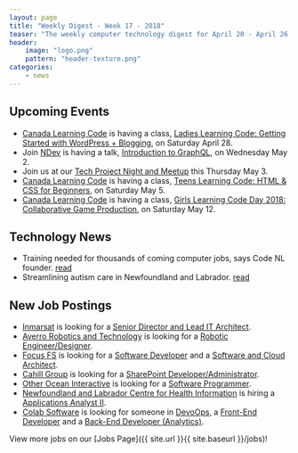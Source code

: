 ```yaml
---
layout: page
title: "Weekly Digest - Week 17 - 2018"
teaser: "The weekly computer technology digest for April 20 - April 26, 2018"
header:
    image: "logo.png"
    pattern: "header-texture.png"
categories:
    - news
---
```


## Upcoming Events

* [Canada Learning Code][canadacode] is having a class, [Ladies Learning Code: Getting Started with WordPress + Blogging](https://www.eventbrite.ca/e/ladies-learning-code-getting-started-with-wordpress-blogging-st-johns-registration-44644620261), on Saturday April 28.
* Join [NDev][ndev] is having a talk, [Introduction to GraphQL](https://www.meetup.com/NDevMeetup/events/250187170/), on Wednesday May 2.
* Join us at our [Tech Project Night and Meetup][meetup] this Thursday May 3.
* [Canada Learning Code][canadacode] is having a class, [Teens Learning Code: HTML & CSS for Beginners](https://www.eventbrite.ca/e/teens-learning-code-html-css-for-beginners-interactive-stories-and-gamemaking-st-johns-registration-44564322087), on Saturday May 5.
* [Canada Learning Code][canadacode] is having a class, [Girls Learning Code Day 2018: Collaborative Game Production](https://www.eventbrite.ca/e/girls-learning-code-day-2018-collaborative-game-production-for-ages-8-13-parentguardian-stjohns-registration-44406738751), on Saturday May 12.

## Technology News

* Training needed for thousands of coming computer jobs, says Code NL founder. [read](http://www.cbc.ca/news/canada/newfoundland-labrador/full-coding-curriculum-still-needed-says-code-nl-1.4622405)
* Streamlining autism care in Newfoundland and Labrador. [read](http://www.thetelegram.com/news/local/streamlining-autism-care-in-newfoundland-and-labrador-201678/s)

## New Job Postings

* [Inmarsat][inmarsat] is looking for a [Senior Director and Lead IT Architect](https://inmarsat.jobs.net/en-GB/job/senior-director-lead-it-architect-001563/J3W2SN6DPZPFNNDL81B?idpartenaire=20222).
* [Averro Robotics and Technology][averro] is looking for a [Robotic Engineer/Designer](https://ca.indeed.com/job/robotic-engineerdesigner-6917141e718b60ce).
* [Focus FS][focus] is looking for a [Software Developer](https://ca.indeed.com/job/software-developer-b41b9e456d26962a) and a [Software and Cloud Architect](https://ca.indeed.com/job/software-and-cloud-architect-ca5057819f6a3b53).
* [Cahill Group][cahill] is looking for a [SharePoint Developer/Administrator](https://www.careerbeacon.com/en/posting/741652?lang=en&utm_source=JobBank&utm_medium=jobposting&utm_campaign=JobBank_Feed).
* [Other Ocean Interactive][otherocean] is looking for a [Software Programmer](https://www.jobbank.gc.ca/jobsearch/jobposting/26387333).
* [Newfoundland and Labrador Centre for Health Information][nlchi] is hiring a [Applications Analyst II](https://www.careerbeacon.com/en/posting/742033/newfoundland-and-labrador-centre-for-health-information/applications-analyst-ii/st-john-s).
* [Colab Software][colab] is looking for someone in [DevoOps](https://www.colabsoftware.com/job/devops), a [Front-End Developer](https://www.colabsoftware.com/job/front-end-developer) and a [Back-End Developer (Analytics)](https://www.colabsoftware.com/job/back-end-developer).

View more jobs on our [Jobs Page]({{ site.url }}{{ site.baseurl }}/jobs)!

[meetup]:https://www.meetup.com/Computer-Technology-Society-of-Newfoundland-and-Labrador/events/rpdzmpyxgbjc/

[blockchainnl]:https://www.facebook.com/blockchainnl/
[canadacode]:https://www.canadalearningcode.ca/chapters/st-johns/
[gamedevnl]:http://gamedevnl.org
[hackinghealth]:https://www.facebook.com/HHStJohnsNL/
[muncompsci]:https://muncompsci.ca/

[atlanticlottery]:http://www.alc.ca/
[averro]:https://averrorobotics.com/
[bluedrop]:http://www.bluedroplearningnetworks.com/
[cahill]:http://www.cahill.ca
[celtx]:https://www.celtx.com
[chummy]:https://chummygames.com
[clockworkfox]:http://clockworkfoxstudios.com
[colab]:https://www.colabsoftware.com/
[compusult]:http://www.compusult.net/
[focus]:http://www.focusfs.com/
[hyperloop]:https://paradigmhyperloop.com/
[infotech]:http://www.infotechsolutions.com/
[inmarsat]:https://www.inmarsat.com/
[integrated]:http://integrated-informatics.com/
[johnson]:https://www1.johnson.ca/
[keyassets]:https://www.keyassetsnl.ca/
[kraken]:http://krakenrobotics.com/
[mysa]:https://getmysa.com/
[nalcor]:https://nalcorenergy.com/
[ndev]:https://www.meetup.com/ndevmeetup/
[nlc]:http://www.nlliquor.com/
[nlchi]:https://www.nlchi.nl.ca/
[nsbenergy]:https://www.nsbenergy.com/
[otherocean]:http://www.otherocean.com/
[pal]:https://www.palairlines.ca/
[pangeo]:https://www.pangeosubsea.com/
[peachy]:https://www.peachylife.ca/
[procom]:http://www.gandercanada.com/business-directory/7907/procom-data-services-inc/
[provident]:https://provident10.ca/
[q5]:http://www.q5systems.com/
[quidder]:https://qwidder.com/
[quorum]:http://www.quorumdms.com/
[radient]:http://radient360.com/
[rsa]:https://www.rsagroup.ca/
[solace]:https://www.solace.ca/
[subc]:http://subcimaging.com/
[triware]:http://triware.ca/
[verafin]:https://verafin.com
[wekaplex]:http://www.wekaplex.com/
[whalecompany]:https://www.heyorca.com/
[wood]:https://www.woodplc.com
[zedit]:http://www.zedit.com/

